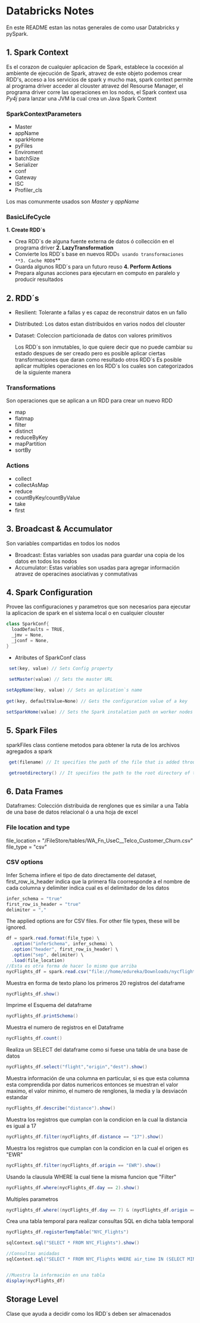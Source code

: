 # Databricks Notes

En este README estan las notas generales de como usar Databricks y pySpark.

## 1. Spark Context

Es el corazon de cualquier aplicacion de Spark, establece la cocexión al ambiente de ejecución de Spark, atravez de este objeto podemos crear RDD's,
acceso a los servicios de spark y mucho mas, spark context permite al programa driver acceder al clouster atravez del Resourse Manager, el 
programa driver corre las operaciones en los nodos, el Spark context usa *Py4j* para lanzar una JVM la cual crea un Java Spark Context

### SparkContextParameters

- Master
- appName
- sparkHome
- pyFiles
- Enviroment
- batchSize
- Serializer
- conf
- Gateway
- ISC
- Profiler_cls

Los mas comunmente usados son *Master* y *appName*

### BasicLifeCycle

**1. Create RDD`s**
  - Crea RDD`s de alguna fuente externa de datos ó collección en el 
  programa driver 
**2. LazyTransformation**
  - Convierte los RDD´s base en nuevos RDD`s usando transformaciones
**3. Cache RDD`s**
  - Guarda algunos RDD´s para un futuro reuso
**4. Perform Actions**
  - Prepara algunas acciones para ejecutarn en computo en paralelo y producir resultados

## 2. RDD´s
  - Resilient: Tolerante a fallas y es capaz de reconstruir datos en un fallo
  - Distributed: Los datos estan distribuidos en varios nodos del clouster
  - Dataset: Coleccion particionada de datos con valores primitivos

    Los RDD´s son inmutables, lo que quiere decir que no puede cambiar su estado despues de ser creado
    pero es posible aplicar ciertas transformaciones que daran como resultado otros RDD´s 
    Es posible aplicar multiples operaciones en los RDD´s  los cuales son categorizados de la siguiente manera

### Transformations

Son operaciones que se aplican a un RDD para crear un nuevo RDD

- map
- flatmap
- filter
- distinct
- reduceByKey
- mapPartition
- sortBy

### Actions
- collect
- collectAsMap
- reduce
- countByKey/countByValue
- take
- first

## 3. Broadcast & Accumulator

Son variables compartidas en todos los nodos

- Broadcast: Estas variables son usadas para guardar una copia de los datos en todos los nodos
- Accumulator: Estas variables son usadas para agregar información atravez de operacines asociativas y conmutativas

## 4. Spark Configuration
Provee las configuraciones y parametros que son necesarios para ejecutar la aplicacion de spark en el sistema local o en cualquier clouster
```java
class SparkConf{
  loadDefaults = TRUE,
  _jmv = None,
  _jconf = None,
}
```

- Atributes of SparkConf class
```java
 set(key, value) // Sets Config property

 setMaster(value) // Sets the master URL
 
setAppName(key, value) // Sets an aplication`s name
 
get(key, defaultValue=None) // Gets the configuration value of a key

setSparkHome(value) // Sets the Spark instalation path on worker nodes
```

## 5. Spark Files

sparkFiles class contiene metodos para obtener la ruta de los archivos agregados a spark
```java
 get(filename) // It specifies the path of the file that is added through sc.addFile()

 getrootdirectory() // It specifies the path to the root directory of the file that is added through sc.addFile()
```
## 6. Data Frames

Dataframes: Colección distribuida de renglones que es similar a una Tabla de una base de datos relacional ó a una hoja de excel

### File location and type
file_location = "/FileStore/tables/WA_Fn_UseC__Telco_Customer_Churn.csv"
file_type = "csv"

### CSV options

Infer Schema infiere el tipo de dato directamente del dataset, first_row_is_header indica que la primera fila coorresponde a el nombre de cada columna y delimiter indica cual es el delimitador de los datos

```java
infer_schema = "true"
first_row_is_header = "true"
delimiter = ","
```
The applied options are for CSV files. For other file types, these will be ignored.

```java
df = spark.read.format(file_type) \
  .option("inferSchema", infer_schema) \
  .option("header", first_row_is_header) \
  .option("sep", delimiter) \
  .load(file_location)
//Esta es otra forma de hacer lo mismo que arriba
nycFlights_df = spark.read.csv("file://home/edureka/Downloads/nycflights.csv", inferSchema = True, header=True)
```

Muestra en forma de texto plano los primeros 20 registros del dataframe
```java
nycFlights_df.show()
```

Imprime el Esquema del dataframe
```java
nycFlights_df.printSchema()
```

Muestra el numero de registros en el Dataframe
```java
nycFlights_df.count()
```

Realiza un SELECT del dataframe como si fuese una tabla de una base de datos
```java
nycFlights_df.select("flight","origin","dest").show()
```

Muestra información de una columna en particular, si es que esta columna esta comprendida por datos numericos entonces se muestran el valor maximo, el valor minimo, el numero de renglones, la media y la desviacón estandar
```java
nycFlights_df.describe("distance").show()
```

Muestra los registros que cumplan con la condicion en la cual la distancia es igual a 17
```java
nycFlights_df.filter(nycFlights_df.distance == "17").show()
```

Muestra los registros que cumplan con la condicion en la cual el origen es "EWR"
```java
nycFlights_df.filter(nycFlights_df.origin == "EWR").show()
```

Usando la clausula WHERE la cual tiene la misma funcion que "Filter"
```java
nycFlights_df.where(nycFlights_df.day == 2).show()
```

Multiples parametros
```java
nycFlights_df.where((nycFlights_df.day == 7) & (nycFlights_df.origin == "JFK") & (nycFlights_df.arr_delay < "0")).show()
```

Crea una tabla temporal para realizar consultas SQL en dicha tabla temporal
```java
nycFlights_df.registerTempTable("NYC_Flights")

sqlContext.sql("SELECT * FROM NYC_Flights").show()

//Consultas anidadas
sqlContext.sql("SELECT * FROM NYC_Flights WHERE air_time IN (SELECT MIN(air_time) FROM NYC_Flights)").show()


//Muestra la informaciòn en una tabla
display(nycFlights_df)
```
## Storage Level

Clase que ayuda a decidir como los RDD´s deben ser almacenados 